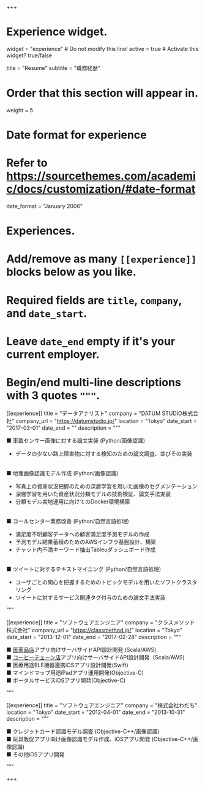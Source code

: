 +++
# Experience widget.
widget = "experience"  # Do not modify this line!
active = true  # Activate this widget? true/false

title = "Resume"
subtitle = "職務経歴"

# Order that this section will appear in.
weight = 5

# Date format for experience
#   Refer to https://sourcethemes.com/academic/docs/customization/#date-format
date_format = "January 2006"

# Experiences.
#   Add/remove as many `[[experience]]` blocks below as you like.
#   Required fields are `title`, `company`, and `date_start`.
#   Leave `date_end` empty if it's your current employer.
#   Begin/end multi-line descriptions with 3 quotes `"""`.
[[experience]]
  title = "データアナリスト"
  company = "DATUM STUDIO株式会社"
  company_url = "https://datumstudio.jp/"
  location = "Tokyo"
  date_start = "2017-03-01"
  date_end = ""
  description = """

■ 車載センサー画像に対する論文実装 (Python/画像認識)

- データの少ない路上障害物に対する検知のための論文調査、並びその実装

<br>
■ 地理画像認識モデル作成 (Python/画像認識)

- 写真上の資産状況把握のための深層学習を用いた画像のセグメンテーション
- 深層学習を用いた資産状況分類モデルの技術検証、論文手法実装
- 分類モデル実地運用に向けてのDocker環境構築

<br>
■ コールセンター業務改善 (Python/自然言語処理)

- 満足度不明顧客データへの顧客満足度予測モデルの作成
- 予測モデル結果蓄積のためのAWSインフラ基盤設計、構築
- チャット内不満キーワード抽出Tableuダッシュボード作成

<br>
■ ツイートに対するテキストマイニング (Python/自然言語処理)

- ユーザごとの関心を把握するためのトピックモデルを用いたソフトクラスタリング
- ツイートに対するサービス関連タグ付与のための論文手法実装

"""

[[experience]]
  title = "ソフトウェアエンジニア"
  company = "クラスメソッド株式会社"
  company_url = "https://classmethod.jp/"
  location = "Tokyo"
  date_start = "2013-12-01"
  date_end = "2017-02-28"
  description = """

■ [医薬品店](https://classmethod.jp/cases/cocokarafine-app/)アプリ向けサーバサイドAPI設計開発 (Scala/AWS)
<br>
■ [コーヒーチェーン店](https://classmethod.jp/cases/starbucks/)アプリ向けサーバサイドAPI設計開発（Scala/AWS)
<br>
■ 医療用途BLE機器連携iOSアプリ設計開発(Swift)
<br>
■ マインドマップ用途iPadアプリ運用開発(Objective-C)
<br>
■ ポータルサービスiOSアプリ開発(Objective-C)

"""

[[experience]]
  title = "ソフトウェアエンジニア"
  company = "株式会社わだち"
  location = "Tokyo"
  date_start = "2012-04-01"
  date_end = "2013-10-31"
  description = """

■ クレジットカード認識モデル調査 (Objective-C++/画像認識)
<br>
■ 玩具販促アプリ向け画像認識モデル作成、iOSアプリ開発 (Objective-C++/画像認識)
<br>
■ その他iOSアプリ開発

"""

+++

